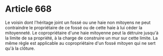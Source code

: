 # Article 668

Le voisin dont l'héritage joint un fossé ou une haie non mitoyens ne peut contraindre le propriétaire de ce fossé ou de cette haie à lui céder la mitoyenneté.   Le copropriétaire d'une haie mitoyenne peut la détruire jusqu'à la limite de sa propriété, à la charge de construire un mur sur cette limite.   La même règle est applicable au copropriétaire d'un fossé mitoyen qui ne sert qu'à la clôture.